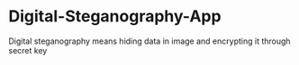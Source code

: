 # Digital-Steganography-App
Digital steganography means hiding data in image and encrypting it through secret key
